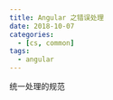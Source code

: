```yaml
---
title: Angular 之错误处理
date: 2018-10-07
categories:
  - [cs, common]
tags:
  - angular
---
```


统一处理的规范
